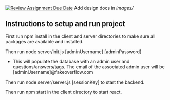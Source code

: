 [![Review Assignment Due Date](https://classroom.github.com/assets/deadline-readme-button-24ddc0f5d75046c5622901739e7c5dd533143b0c8e959d652212380cedb1ea36.svg)](https://classroom.github.com/a/9NDadFFr)
Add design docs in *images/*

## Instructions to setup and run project
First run npm install in the client and server directories to make sure all packages are available and installed.

Then run node server/init.js [adminUsername] [adminPassword]
- This will populate the database with an admin user and questions/answers/tags. The email of the associated
admin user will be [adminUsername]@fakeoverflow.com

Then run node server/server.js [sessionKey] to start the backend.

Then run npm start in the client directory to start react.
